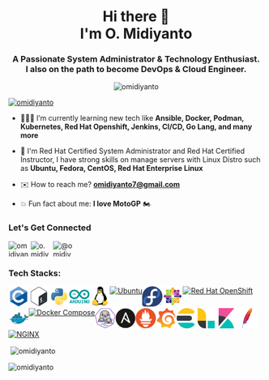 ###

<h1  align="center">Hi there 👋<br> I'm O. Midiyanto</h1>

<h3  align="center">A Passionate System Administrator & Technology Enthusiast. <br> I also on the path to become DevOps & Cloud Engineer.</h3>

  
<p  align="center">  <img  src="https://komarev.com/ghpvc/?username=omidiyanto&label=Profile%20views&color=0e75b6&style=flat"  alt="omidiyanto"  />  </p>

<p  align="left">  <a  href="https://github.com/ryo-ma/github-profile-trophy"><img  src="https://github-profile-trophy.vercel.app/?username=omidiyanto"  alt="omidiyanto"  /></a>  </p>

  

- 🧑🏻‍💻 I’m currently learning new tech like **Ansible, Docker, Podman, Kubernetes, Red Hat Openshift, Jenkins, CI/CD, Go Lang, and many more**

  

- 🐧 I'm Red Hat Certified System Administrator and Red Hat Certified Instructor, I have strong skills on manage servers with Linux Distro such as **Ubuntu, Fedora, CentOS, Red Hat Enterprise Linux**


- ✉️ How to reach me? **omidiyanto7@gmail.com**

  

- 💥 Fun fact about me: **I love MotoGP** 🏍

  


<h3 align="left">Let's Get Connected</h3>  
<p align="left">  <a href="https://linkedin.com/in/omidiyanto" target="blank"><img align="center" src="https://raw.githubusercontent.com/rahuldkjain/github-profile-readme-generator/master/src/images/icons/Social/linked-in-alt.svg" alt="omidiyanto" height="30" width="40" style="display: inline-block;" /></a>  <a href="https://instagram.com/o.midiyanto_" target="blank"><img align="center" src="https://raw.githubusercontent.com/rahuldkjain/github-profile-readme-generator/master/src/images/icons/Social/instagram.svg" alt="o.midiyanto_" height="30" width="40" style="display: inline-block;" /></a>  <a href="https://www.youtube.com/@omidiyanto" target="blank"><img align="center" src="https://raw.githubusercontent.com/rahuldkjain/github-profile-readme-generator/master/src/images/icons/Social/youtube.svg" alt="@omidiyanto" height="30" width="40" style="display: inline-block;" /></a>  </p>


<h3  align="left">Tech Stacks:</h3>
<div style="display: flex; flex-wrap: wrap;">  <a href="https://www.w3schools.com/c/c_intro.php" target="_blank" rel="noreferrer">  <img src="https://raw.githubusercontent.com/devicons/devicon/master/icons/c/c-original.svg" alt="C" width="40" height="40"/>  </a>  <a href="https://www.gnu.org/software/bash/" target="_blank" rel="noreferrer">  <img src="https://raw.githubusercontent.com/devicons/devicon/master/icons/bash/bash-original.svg" alt="Bash" width="40" height="40"/>  </a>  <a href="https://www.python.org" target="_blank" rel="noreferrer">  <img src="https://raw.githubusercontent.com/devicons/devicon/master/icons/python/python-original.svg" alt="Python" width="40" height="40"/>  </a>  <a href="https://www.arduino.cc/" target="_blank" rel="noreferrer">  <img src="https://raw.githubusercontent.com/devicons/devicon/master/icons/arduino/arduino-original-wordmark.svg" alt="Arduino" width="40" height="40"/>  </a>  <a href="https://www.linux.org/" target="_blank" rel="noreferrer">  <img src="https://raw.githubusercontent.com/devicons/devicon/master/icons/linux/linux-original.svg" alt="Linux" width="40" height="40"/>  </a>  <a href="https://ubuntu.com/" target="_blank" rel="noreferrer">  <img src="https://static-00.iconduck.com/assets.00/ubuntu-plain-icon-256x256-we4d4gd0.png" alt="Ubuntu" width="40" height="40"/>  </a>  <a href="https://getfedora.org/" target="_blank" rel="noreferrer">  <img src="https://raw.githubusercontent.com/devicons/devicon/master/icons/fedora/fedora-original.svg" alt="Fedora" width="40" height="40"/>  </a>  <a href="https://www.centos.org/" target="_blank" rel="noreferrer">  <img src="https://raw.githubusercontent.com/devicons/devicon/master/icons/centos/centos-original.svg" alt="CentOS" width="40" height="40"/>  </a>  <a href="https://www.redhat.com/en/technologies/openshift" target="_blank" rel="noreferrer">  <img src="https://www.vectorlogo.zone/logos/openshift/openshift-icon.svg" alt="Red Hat OpenShift" width="40" height="40"/>  </a>  <a href="https://www.docker.com/" target="_blank" rel="noreferrer">  <img src="https://raw.githubusercontent.com/devicons/devicon/master/icons/docker/docker-original.svg" alt="Docker" width="40" height="40"/>  </a>  <a href="https://docs.docker.com/compose/" target="_blank" rel="noreferrer">  <img src="https://gitlab.developers.cam.ac.uk/uploads/-/system/project/avatar/4542/compose.png" alt="Docker Compose" width="40" height="40"/>  </a>  <a href="https://podman.io/" target="_blank" rel="noreferrer">  <img src="https://raw.githubusercontent.com/devicons/devicon/master/icons/podman/podman-original.svg" alt="Podman" width="40" height="40"/>  </a>  <a href="https://www.ansible.com/" target="_blank" rel="noreferrer">  <img src="https://raw.githubusercontent.com/devicons/devicon/master/icons/ansible/ansible-original.svg" alt="Ansible" width="40" height="40"/>  </a>  <a href="https://prometheus.io/" target="_blank" rel="noreferrer">  <img src="https://raw.githubusercontent.com/devicons/devicon/master/icons/prometheus/prometheus-original.svg" alt="Prometheus" width="40" height="40"/>  </a>  <a href="https://grafana.com/" target="_blank" rel="noreferrer">  <img src="https://raw.githubusercontent.com/devicons/devicon/master/icons/grafana/grafana-original.svg" alt="Grafana" width="40" height="40"/>  </a>  <a href="https://www.elastic.co/" target="_blank" rel="noreferrer">  <img src="https://raw.githubusercontent.com/devicons/devicon/master/icons/elasticsearch/elasticsearch-original.svg" alt="Elastic Search" width="40" height="40"/>  </a>  <a href="https://www.elastic.co/logstash" target="_blank" rel="noreferrer">  <img src="https://raw.githubusercontent.com/devicons/devicon/master/icons/logstash/logstash-original.svg" alt="Logstash" width="40" height="40"/>  </a>  <a href="https://www.elastic.co/kibana" target="_blank" rel="noreferrer">  <img src="https://raw.githubusercontent.com/devicons/devicon/master/icons/kibana/kibana-original.svg" alt="Kibana" width="40" height="40"/>  </a>  <a href="https://httpd.apache.org/" target="_blank" rel="noreferrer">  <img src="https://raw.githubusercontent.com/devicons/devicon/master/icons/apache/apache-original.svg" alt="Apache" width="40" height="40"/>  </a>  <a href="https://www.nginx.com/" target="_blank" rel="noreferrer">  <img src="https://www.svgrepo.com/show/373924/nginx.svg" alt="NGINX" width="40" height="40"/>  </a>  </div>


  

<p>&nbsp;<img  align="center"  src="https://github-readme-stats.vercel.app/api?username=omidiyanto&show_icons=true&locale=en"  alt="omidiyanto"  /></p>

  

<p><img  align="center"  src="https://github-readme-streak-stats.herokuapp.com/?user=omidiyanto&"  alt="omidiyanto"  /></p>
